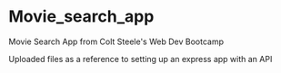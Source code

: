 # Movie_search_app

Movie Search App from Colt Steele's Web Dev Bootcamp

Uploaded files as a reference to setting up an express app with an API

